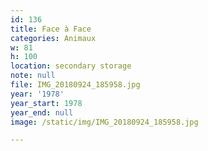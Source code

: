 ```yaml
---
id: 136
title: Face à Face
categories: Animaux
w: 81
h: 100
location: secondary storage
note: null
file: IMG_20180924_185958.jpg
year: '1978'
year_start: 1978
year_end: null
image: /static/img/IMG_20180924_185958.jpg

---
```

